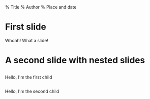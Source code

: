 % Title
% Author
% Place and date

# First slide
Whoah! What a slide!

# A second slide with nested slides

## 

Hello, I'm the first child

##

Hello, I'm the second child

